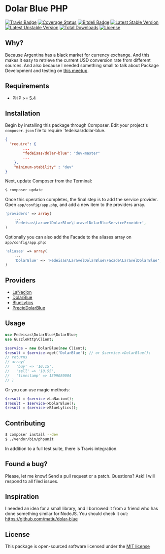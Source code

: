 Dolar Blue PHP
==============

[![Travis Badge](https://secure.travis-ci.org/fedeisas/dolar-blue.png)](http://travis-ci.org/fedeisas/dolar-blue)
[![Coverage Status](https://coveralls.io/repos/fedeisas/dolar-blue/badge.png)](https://coveralls.io/r/fedeisas/dolar-blue)
[![Bitdeli Badge](https://d2weczhvl823v0.cloudfront.net/fedeisas/dolar-blue/trend.png)](https://bitdeli.com/free "Bitdeli Badge")
[![Latest Stable Version](https://poser.pugx.org/fedeisas/dolar-blue/v/stable.png)](https://packagist.org/packages/fedeisas/dolar-blue)
[![Latest Unstable Version](https://poser.pugx.org/fedeisas/dolar-blue/v/unstable.png)](https://packagist.org/packages/fedeisas/dolar-blue)
[![Total Downloads](https://poser.pugx.org/fedeisas/dolar-blue/downloads.png)](https://packagist.org/packages/fedeisas/dolar-blue)
[![License](https://poser.pugx.org/fedeisas/dolar-blue/license.png)](https://packagist.org/packages/fedeisas/dolar-blue)

## Why?
Because Argentina has a black market for currency exchange. And this makes it easy to retrieve the current USD conversion rate from different sources. And also because I needed something small to talk about Package Development and testing on [this meetup](http://www.meetup.com/Laravel-Buenos-Aires/events/174574162/).

## Requirements
- PHP >= 5.4

## Installation
Begin by installing this package through Composer. Edit your project's `composer.json` file to require `fedeisas/dolar-blue.

```json
{
  "require": {
        ...
        "fedeisas/dolar-blue": "dev-master"
        ...
    },
    "minimum-stability" : "dev"
}
```

Next, update Composer from the Terminal:
```bash
$ composer update
```

Once this operation completes, the final step is to add the service provider. Open `app/config/app.php`, and add a new item to the providers array.
```php
'providers' => array(
    ...
    'Fedeisas\LaravelDolarBlue\LaravelDolarBlueServiceProvider',
)
```

Optionally you can also add the Facade to the aliases array on `app/config/app.php`:
```php
'aliases' => array(
    ...
    'DolarBlue' => 'Fedeisas\LaravelDolarBlue\Facade\LaravelDolarBlue',
)
```

## Providers
+ [LaNacion](http://www.lanacion.com.ar/)
+ [DolarBlue](http://dolarblue.net/)
+ [BlueLytics](http://bluelytics.com.ar/)
+ [PrecioDolarBlue](http://www.preciodolarblue.com.ar/)

## Usage

```php
use Fedeisas\DolarBlue\DolarBlue;
use GuzzleHttp\Client;

$service = new DolarBlue(new Client);
$result = $service->get('DolarBlue'); // or $service->DolarBlue();
// returns
// array(
//   'buy' => '10.15',
//   'sell' => '10.55',
//   'timestamp' => 1399080004
// )
```

Or you can use magic methods:
```php
$result = $service->LaNacion();
$result = $service->DolarBlue();
$result = $service->BlueLytics();
```

## Contributing
```bash
$ composer install --dev
$ ./vendor/bin/phpunit
```
In addition to a full test suite, there is Travis integration.

## Found a bug?
Please, let me know! Send a pull request or a patch. Questions? Ask! I will respond to all filed issues.

## Inspiration
I needed an idea for a small library, and I borrowed it from a friend who has done something similar for NodeJS. You should check it out: https://github.com/matiu/dolar-blue

## License
This package is open-sourced software licensed under the [MIT license](http://opensource.org/licenses/MIT)